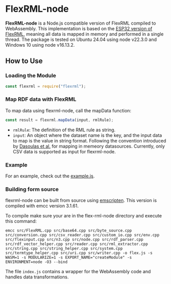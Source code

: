 # FlexRML-node

**FlexRML-node** is a Node.js compatible version of FlexRML compiled to WebAssembly. This implementation is based on the [ESP32 version of FlexRML](https://github.com/wintechis/flex-rml-esp32/tree/main), meaning all data is mapped in memory and performed in a single thread. The package is tested on Ubuntu 24.04 using node v22.3.0 and Windows 10 using node v16.13.2.

## How to Use

### Loading the Module

```javascript
const flexrml = require("flexrml");
```

### Map RDF data with FlexRML
To map data using flexrml-node, call the mapData function:
```javascript
const result = flexrml.mapData(input, rmlRule);
```
- `rmlRule`: The definition of the RML rule as string.
- `input`: An object where the dataset name is the key, and the input data to map is the value in string format. Following the convention introduced by [Dasoulas et al.](https://lirias.kuleuven.be/retrieve/718052) for mapping in memeory datasources. Currently, only CSV data is supported as input for flexrml-node.

### Example
For an example, check out the [example.js](https://github.com/wintechis/flex-rml-node/blob/main/example.js).

### Building form source
flexrml-node can be built from source using [emscripten](https://emscripten.org/docs/getting_started/downloads.html). This version is compiled with emcc version 3.1.61.

To compile make sure your are in the flex-rml-node directory and execute this command:
```
emcc src/FlexRML.cpp src/base64.cpp src/byte_source.cpp src/conversion.cpp src/csv_reader.cpp src/custom_io.cpp src/env.cpp src/flexinput.cpp src/n3.cpp src/node.cpp src/rdf_parser.cpp src/rdf_vector_helper.cpp src/reader.cpp src/rml_extractor.cpp src/string.cpp src/string_helper.cpp src/system.cpp src/termtype_helper.cpp src/uri.cpp src/writer.cpp -o flex.js -s WASM=1 -s MODULARIZE=1 -s EXPORT_NAME="createModule" -s ENVIRONMENT=node -O3 --bind
```

The file `index.js` contains a wrapper for the WebAssembly code and handles data transformations.

